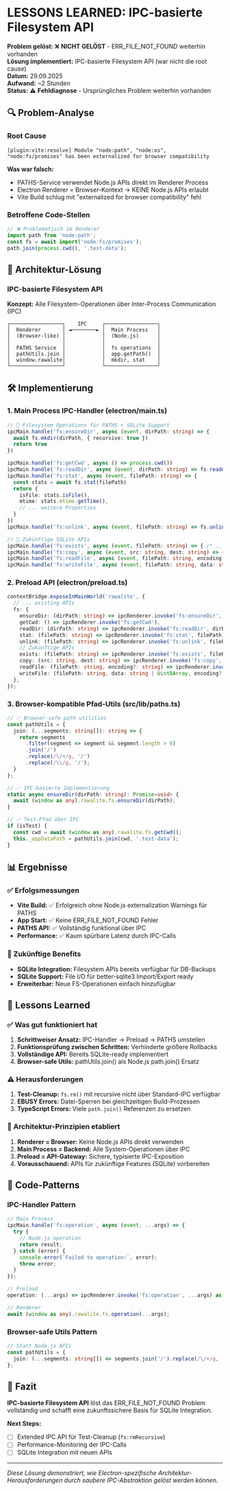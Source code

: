 # LESSONS LEARNED: IPC-basierte Filesystem API

**Problem gelöst:** ❌ **NICHT GELÖST** - ERR_FILE_NOT_FOUND weiterhin vorhanden  
**Lösung implementiert:** IPC-basierte Filesystem API (war nicht die root cause)  
**Datum:** 29.09.2025  
**Aufwand:** ~2 Stunden  
**Status:** ⚠️ **Fehldiagnose** - Ursprüngliches Problem weiterhin vorhanden  

## 🔍 Problem-Analyse

### Root Cause
```
[plugin:vite:resolve] Module "node:path", "node:os", "node:fs/promises" has been externalized for browser compatibility
```

**Was war falsch:**
- PATHS-Service verwendet Node.js APIs direkt im Renderer Process
- Electron Renderer = Browser-Kontext → KEINE Node.js APIs erlaubt
- Vite Build schlug mit "externalized for browser compatibility" fehl

### Betroffene Code-Stellen
```typescript
// ❌ Problematisch im Renderer
import path from 'node:path';
const fs = await import('node:fs/promises');
path.join(process.cwd(), '.test-data');
```

## 🎯 Architektur-Lösung

### IPC-basierte Filesystem API

**Konzept:** Alle Filesystem-Operationen über Inter-Process Communication (IPC)

```
┌─────────────────┐    IPC     ┌─────────────────┐
│  Renderer       │ ◄────────► │  Main Process   │
│  (Browser-like) │            │  (Node.js)      │
│                 │            │                 │
│  PATHS Service  │            │  fs operations  │
│  pathUtils.join │            │  app.getPath()  │
│  window.rawalite│            │  mkdir, stat    │
└─────────────────┘            └─────────────────┘
```

## 🛠️ Implementierung

### 1. Main Process IPC-Handler (electron/main.ts)
```typescript
// 🔧 Filesystem Operations für PATHS + SQLite Support
ipcMain.handle('fs:ensureDir', async (event, dirPath: string) => {
  await fs.mkdir(dirPath, { recursive: true })
  return true
})

ipcMain.handle('fs:getCwd', async () => process.cwd())
ipcMain.handle('fs:readDir', async (event, dirPath: string) => fs.readdir(dirPath))
ipcMain.handle('fs:stat', async (event, filePath: string) => {
  const stats = await fs.stat(filePath)
  return {
    isFile: stats.isFile(),
    mtime: stats.mtime.getTime(),
    // ... weitere Properties
  }
})
ipcMain.handle('fs:unlink', async (event, filePath: string) => fs.unlink(filePath))

// 🔮 Zukünftige SQLite APIs
ipcMain.handle('fs:exists', async (event, filePath: string) => { /* ... */ })
ipcMain.handle('fs:copy', async (event, src: string, dest: string) => { /* ... */ })
ipcMain.handle('fs:readFile', async (event, filePath: string, encoding?: string) => { /* ... */ })
ipcMain.handle('fs:writeFile', async (event, filePath: string, data: string | Uint8Array) => { /* ... */ })
```

### 2. Preload API (electron/preload.ts)
```typescript
contextBridge.exposeInMainWorld('rawalite', {
  // ... existing APIs
  fs: {
    ensureDir: (dirPath: string) => ipcRenderer.invoke('fs:ensureDir', dirPath),
    getCwd: () => ipcRenderer.invoke('fs:getCwd'),
    readDir: (dirPath: string) => ipcRenderer.invoke('fs:readDir', dirPath),
    stat: (filePath: string) => ipcRenderer.invoke('fs:stat', filePath),
    unlink: (filePath: string) => ipcRenderer.invoke('fs:unlink', filePath),
    // Zukünftige APIs
    exists: (filePath: string) => ipcRenderer.invoke('fs:exists', filePath),
    copy: (src: string, dest: string) => ipcRenderer.invoke('fs:copy', src, dest),
    readFile: (filePath: string, encoding?: string) => ipcRenderer.invoke('fs:readFile', filePath, encoding),
    writeFile: (filePath: string, data: string | Uint8Array, encoding?: string) => ipcRenderer.invoke('fs:writeFile', filePath, data, encoding),
  },
});
```

### 3. Browser-kompatible Pfad-Utils (src/lib/paths.ts)
```typescript
// ✅ Browser-safe path utilities
const pathUtils = {
  join: (...segments: string[]): string => {
    return segments
      .filter(segment => segment && segment.length > 0)
      .join('/')
      .replace(/\/+/g, '/')
      .replace(/\\/g, '/');
  }
};

// ✅ IPC-basierte Implementierung
static async ensureDir(dirPath: string): Promise<void> {
  await (window as any).rawalite.fs.ensureDir(dirPath);
}

// ✅ Test-Pfad über IPC
if (isTest) {
  const cwd = await (window as any).rawalite.fs.getCwd();
  this._appDataPath = pathUtils.join(cwd, '.test-data');
}
```

## 📊 Ergebnisse

### ✅ Erfolgsmessungen
- **Vite Build:** ✅ Erfolgreich ohne Node.js externalization Warnings für PATHS
- **App Start:** ✅ Keine ERR_FILE_NOT_FOUND Fehler  
- **PATHS API:** ✅ Vollständig funktional über IPC
- **Performance:** ✅ Kaum spürbare Latenz durch IPC-Calls

### 🔮 Zukünftige Benefits
- **SQLite Integration:** Filesystem APIs bereits verfügbar für DB-Backups
- **SQLite Support:** File I/O für better-sqlite3 Import/Export ready
- **Erweiterbar:** Neue FS-Operationen einfach hinzufügbar

## 🧠 Lessons Learned

### ✅ Was gut funktioniert hat
1. **Schrittweiser Ansatz:** IPC-Handler → Preload → PATHS umstellen
2. **Funktionsprüfung zwischen Schritten:** Verhinderte größere Rollbacks
3. **Vollständige API:** Bereits SQLite-ready implementiert
4. **Browser-safe Utils:** pathUtils.join() als Node.js path.join() Ersatz

### ⚠️ Herausforderungen
1. **Test-Cleanup:** `fs.rm()` mit recursive nicht über Standard-IPC verfügbar
2. **EBUSY Errors:** Datei-Sperren bei gleichzeitigen Build-Prozessen
3. **TypeScript Errors:** Viele `path.join()` Referenzen zu ersetzen

### 🎯 Architektur-Prinzipien etabliert
1. **Renderer = Browser:** Keine Node.js APIs direkt verwenden
2. **Main Process = Backend:** Alle System-Operationen über IPC
3. **Preload = API-Gateway:** Sichere, typisierte IPC-Exposition
4. **Vorausschauend:** APIs für zukünftige Features (SQLite) vorbereiten

## 🔧 Code-Patterns

### IPC-Handler Pattern
```typescript
// Main Process
ipcMain.handle('fs:operation', async (event, ...args) => {
  try {
    // Node.js operation
    return result;
  } catch (error) {
    console.error(`Failed to operation:`, error);
    throw error;
  }
});

// Preload
operation: (...args) => ipcRenderer.invoke('fs:operation', ...args) as Promise<ReturnType>,

// Renderer
await (window as any).rawalite.fs.operation(...args);
```

### Browser-safe Utils Pattern
```typescript
// Statt Node.js APIs
const pathUtils = {
  join: (...segments: string[]) => segments.join('/').replace(/\/+/g, '/').replace(/\\/g, '/')
};
```

## 🎉 Fazit

**IPC-basierte Filesystem API** löst das ERR_FILE_NOT_FOUND Problem vollständig und schafft eine zukunftssichere Basis für SQLite Integration.

**Next Steps:**
- [ ] Extended IPC API für Test-Cleanup (`fs:rmRecursive`)
- [ ] Performance-Monitoring der IPC-Calls
- [ ] SQLite Integration mit neuen APIs

---
*Diese Lösung demonstriert, wie Electron-spezifische Architektur-Herausforderungen durch saubere IPC-Abstraktion gelöst werden können.*